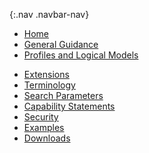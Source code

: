 {:.nav .navbar-nav}
<!-- don't remove the line above - to add or remove a menu item commeent in or out -->
- [Home](index.html)
- [General Guidance](guidance.html)
- [Profiles and Logical Models](profiles.html)
<!-- >- [Mappings](structuremaps.html) -->
- [Extensions](extensions.html)
- [Terminology](terminology.html)
- [Search Parameters](searchparameters.html)
- [Capability Statements](capstatements.html)
- [Security](security.html)
- [Examples](all-examples.html)
- [Downloads](downloads.html)
